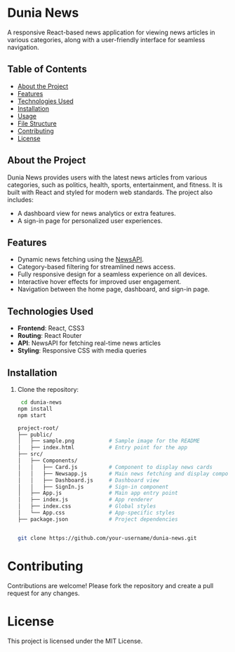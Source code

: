 # Dunia News

A responsive React-based news application for viewing news articles in various categories, along with a user-friendly interface for seamless navigation.

## Table of Contents
- [About the Project](#about-the-project)
- [Features](#features)
- [Technologies Used](#technologies-used)
- [Installation](#installation)
- [Usage](#usage)
- [File Structure](#file-structure)
- [Contributing](#contributing)
- [License](#license)

## About the Project
Dunia News provides users with the latest news articles from various categories, such as politics, health, sports, entertainment, and fitness. It is built with React and styled for modern web standards. The project also includes:

- A dashboard view for news analytics or extra features.
- A sign-in page for personalized user experiences.

## Features
- Dynamic news fetching using the [NewsAPI](https://newsapi.org/).
- Category-based filtering for streamlined news access.
- Fully responsive design for a seamless experience on all devices.
- Interactive hover effects for improved user engagement.
- Navigation between the home page, dashboard, and sign-in page.

## Technologies Used
- **Frontend**: React, CSS3
- **Routing**: React Router
- **API**: NewsAPI for fetching real-time news articles
- **Styling**: Responsive CSS with media queries

## Installation
1. Clone the repository:
   ```bash
    cd dunia-news
   npm install
   npm start

   project-root/
   ├── public/
   │   ├── sample.png           # Sample image for the README
   │   ├── index.html           # Entry point for the app
   ├── src/
   │   ├── Components/
   │   │   ├── Card.js          # Component to display news cards
   │   │   ├── Newsapp.js       # Main news fetching and display component
   │   │   ├── Dashboard.js     # Dashboard view
   │   │   ├── SignIn.js        # Sign-in component
   │   ├── App.js               # Main app entry point
   │   ├── index.js             # App renderer
   │   ├── index.css            # Global styles
   │   └── App.css              # App-specific styles
   ├── package.json             # Project dependencies


   git clone https://github.com/your-username/dunia-news.git

# Contributing
Contributions are welcome! Please fork the repository and create a pull request for any changes.

# License
This project is licensed under the MIT License.
